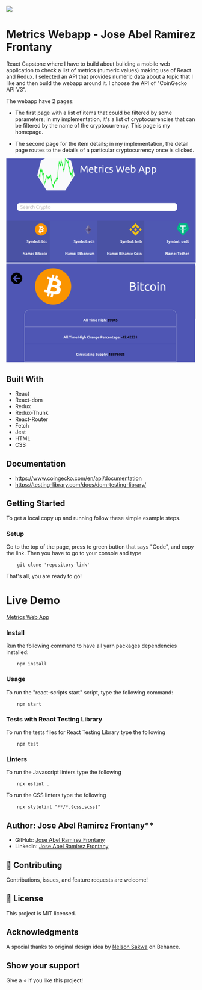 ![](https://img.shields.io/badge/Microverse-blueviolet)

# Metrics Webapp - Jose Abel Ramirez Frontany

React Capstone where I have to build about building a mobile web application to check a list of metrics (numeric values) making use of React and Redux. I selected an API that provides numeric data about a topic that I like and then build the webapp around it. I choose the API of "CoinGecko API V3".

The webapp have 2 pages:

- The first page with a list of items that could be filtered by some parameters; in my implementation, it's a list of cryptocurrencies that can be filtered by the name of the cryptocurrency. This page is my homepage.

- The second page for the item details; in my implementation, the detail page routes to the details of a particular cryptocurrency once is clicked.

![screenshot](./app_screenshot.png)
![screenshot](./app_screenshot2.png)

## Built With

- React
- React-dom
- Redux
- Redux-Thunk
- React-Router
- Fetch
- Jest
- HTML
- CSS

## Documentation

- https://www.coingecko.com/en/api/documentation
- https://testing-library.com/docs/dom-testing-library/

## Getting Started

To get a local copy up and running follow these simple example steps.

### Setup

Go to the top of the page, press te green button that says "Code", and copy the link. Then you have to go to your console and type

```
    git clone 'repository-link'
```

That's all, you are ready to go!

# Live Demo

[Metrics Web App](https://jose-abel-metrics-webapp.netlify.app/details/wrapped-bitcoin)

### Install

Run the following command to have all yarn packages dependencies installed:

```
    npm install
```

### Usage

To run the "react-scripts start" script, type the following command:

```
    npm start
```

### Tests with React Testing Library

To run the tests files for React Testing Library type the following

```
    npm test
```

### Linters

To run the Javascript linters type the following

```
    npx eslint .
```

To run the CSS linters type the following

```
    npx stylelint "**/*.{css,scss}"
```

## Author: Jose Abel Ramirez Frontany\*\*

- GitHub: [Jose Abel Ramirez Frontany](https://github.com/jose-Abel)
- Linkedin: [Jose Abel Ramirez Frontany](www.linkedin.com/in/joseabelramirezfrontany)

## 🤝 Contributing

Contributions, issues, and feature requests are welcome!

## 📝 License

This project is MIT licensed.

## Acknowledgments

A special thanks to original design idea by [Nelson Sakwa](<https://www.behance.net/gallery/31579789/Ballhead-App-(Free-PSDs)>) on Behance.

## Show your support

Give a ⭐️ if you like this project!
